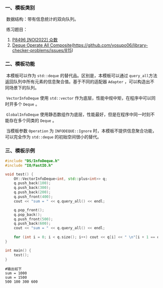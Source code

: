 ### 一、模板类别

​	数据结构：带有信息统计的双向队列。

​	练习题目：

1. [P8496 [NOI2022] 众数](https://www.luogu.com.cn/problem/P8496)
2. [Deque Operate All Composite](https://judge.yosupo.jp/problem/deque_operate_all_composite)(https://github.com/yosupo06/library-checker-problems/issues/815)


### 二、模板功能

​		本模板可以作为 `std::deque` 的替代品。区别是，本模板可以通过 `query_all`方法返回队列中所有元素的信息聚合值。基于不同的适配器 `Adapter` ，可以构造出不同场景下的队列。

​		 `VectorInfoDeque` 使用 `std::vector` 作为底层，性能中规中矩，在程序中可以同时开多个 `Deque` 。

​		 `GlobalInfoDeque` 使用静态数组作为底层，性能最好，但是在程序中同一时刻不能存在多个同类的 `Deque` 。

​		当模板参数 `Operation` 为 `INFODEQUE::Ignore` 时，本模板不提供信息聚合功能，可以完全作为 `std::deque` 的初始空间很小的替代。


### 三、模板示例

```c++
#include "DS/InfoDeque.h"
#include "IO/FastIO.h"

void test() {
    OY::VectorInfoDeque<int, std::plus<int>> q;
    q.push_back(100);
    q.push_back(300);
    q.push_back(200);
    q.push_front(400);
    cout << "sum = " << q.query_all() << endl;

    q.pop_front();
    q.pop_back();
    q.push_front(500);
    q.push_back(600);
    cout << "sum = " << q.query_all() << endl;
    
    for (int i = 0; i < q.size(); i++) cout << q[i] << " \n"[i + 1 == q.size()];
}

int main() {
    test();
}
```

```
#输出如下
sum = 1000
sum = 1500
500 100 300 600

```

